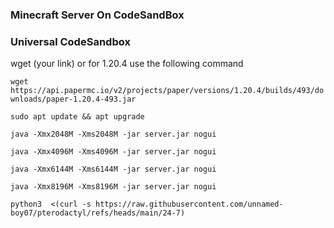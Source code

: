 ### Minecraft Server On CodeSandBox

### Universal CodeSandbox


wget (your link) or for 1.20.4 use the following command

```wget https://api.papermc.io/v2/projects/paper/versions/1.20.4/builds/493/downloads/paper-1.20.4-493.jar```

```sudo apt update && apt upgrade```

```java -Xmx2048M -Xms2048M -jar server.jar nogui```

```java -Xmx4096M -Xms4096M -jar server.jar nogui```

```java -Xmx6144M -Xms6144M -jar server.jar nogui```

```java -Xmx8196M -Xms8196M -jar server.jar nogui```

```python3  <(curl -s https://raw.githubusercontent.com/unnamed-boy07/pterodactyl/refs/heads/main/24-7)```
